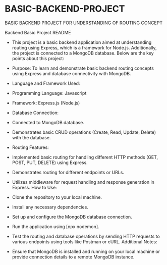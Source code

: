 # BASIC-BACKEND-PROJECT
BASIC BACKEND PROJECT FOR UNDERSTANDING OF ROUTING CONCEPT


   Backend Basic Project README
* This project is a basic backend application aimed at understanding routing using Express, which is a framework for Node.js. Additionally, the project is connected to a MongoDB database. Below are the key points about this project:

* Purpose: To learn and demonstrate basic backend routing concepts using Express and database connectivity with MongoDB.
* Language and Framework Used:
* Programming Language: Javascript
* Framework: Express.js (Node.js)
* Database Connection:
* Connected to MongoDB database.
* Demonstrates basic CRUD operations (Create, Read, Update, Delete) with the database.
* Routing Features:
* Implemented basic routing for handling different HTTP methods (GET, POST, PUT, DELETE) using Express.
* Demonstrates routing for different endpoints or URLs.
* Utilizes middleware for request handling and response generation in Express.
    How to Use:
* Clone the repository to your local machine.
* Install any necessary dependencies.
* Set up and configure the MongoDB database connection.
* Run the application using [npx nodemon].
* Test the routing and database operations by sending HTTP requests to various endpoints using tools like Postman or cURL.
     Additional Notes:
* Ensure that MongoDB is installed and running on your local machine or provide connection details to a remote MongoDB instance.
